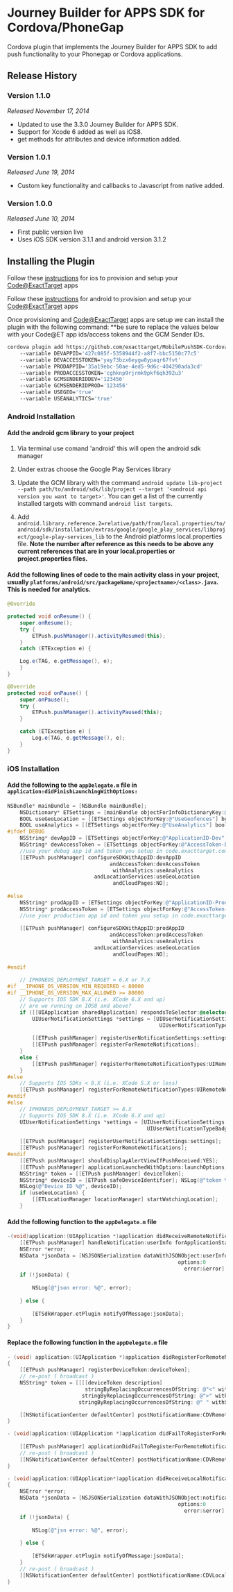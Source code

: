 # Journey Builder for APPS SDK for Cordova/PhoneGap

Cordova plugin that implements the Journey Builder for APPS SDK to add push functionality to your Phonegap or Cordova applications.

## Release History

### Version 1.1.0
_Released November 17, 2014_

* Updated to use the 3.3.0 Journey Builder for APPS SDK.
* Support for Xcode 6 added as well as iOS8.
* get methods for attributes and device information added.

### Version 1.0.1
_Released June 19, 2014_

* Custom key functionality and callbacks to Javascript from native added.

### Version 1.0.0
_Released June 10, 2014_

* First public version live
* Uses iOS SDK version 3.1.1 and android version 3.1.2

## Installing the Plugin

Follow these [instructions](https://code.exacttarget.com/mobilepush/integrating-mobilepush-sdk-your-ios-mobile-app#How) for ios to provision and setup your [Code@ExactTarget](http://code.exacttarget.com) apps

Follow these [instructions](https://code.exacttarget.com/mobilepush/integrating-mobilepush-sdk-your-android-mobile-app#How) for android to provision and setup your [Code@ExactTarget](http://code.exacttarget.com) apps

Once provisioning and [Code@ExactTarget](http://code.exacttarget.com) apps are setup we can install the plugin with the following command:
**be sure to replace the values below with your Code@ET app ids/access tokens and the GCM Sender IDs.

```Bash
cordova plugin add https://github.com/exacttarget/MobilePushSDK-CordovaPlugin 
	--variable DEVAPPID='427c085f-5358944f2-a8f7-bbc5150c77c5' 
	--variable DEVACCESSTOKEN='yay73bzx6eygw8ypaqr67fvt'
	--variable PRODAPPID='35a19ebc-50ae-4ed5-9d6c-404290ada3cd'
	--variable PRODACCESSTOKEN='cghknp9rjrmk9pkf6qh392u3'
	--variable GCMSENDERIDDEV='123456'
	--variable GCMSENDERIDPROD='123456'
	--variable USEGEO='true'
	--variable USEANALYTICS='true'
```

### Android Installation

#### Add the android gcm library to your project

1. Via terminal use comand 'android' this will open the android sdk manager

2. Under extras choose the Google Play Services library

3. Update the GCM library with the command ```android update lib-project --path path/to/android/sdk/lib/project --target '<android api version you want to target>'```. You can get a list of the currently installed targets with command ```android list targets```.

4. Add ```android.library.reference.2=relative/path/from/local.properties/to/android/sdk/installation/extras/google/google_play_services/libproject/google-play-services_lib``` to the Android platforms local.properties file.
 **Note the number after reference as this needs to be above any current references that are in your local.properties or project.properties files.**

#### Add the following lines of code to the main activity class in your project, usually ```platforms/android/src/packageName/<projectname>/<class>.java```. This is needed for analytics.

```java
@Override

protected void onResume() {
	super.onResume(); 
	try {
		ETPush.pushManager().activityResumed(this); 
	}
	catch (ETException e) {

	Log.e(TAG, e.getMessage(), e);
	}
} 

@Override
protected void onPause() { 
	super.onPause();
	try { 
		ETPush.pushManager().activityPaused(this);
	}

	catch (ETException e) {
		Log.e(TAG, e.getMessage(), e); 
	}
}
```

### iOS Installation

#### Add the following to the ```appDelegate.m``` file in ```application:didFinishLaunchingWithOptions:```

```objective-c
NSBundle* mainBundle = [NSBundle mainBundle];
    NSDictionary* ETSettings = [mainBundle objectForInfoDictionaryKey:@"ETAppSettings"];
    BOOL useGeoLocation = [[ETSettings objectForKey:@"UseGeofences"] boolValue];
    BOOL useAnalytics = [[ETSettings objectForKey:@"UseAnalytics"] boolValue];
#ifdef DEBUG
    NSString* devAppID = [ETSettings objectForKey:@"ApplicationID-Dev"];
    NSString* devAccessToken = [ETSettings objectForKey:@"AccessToken-Dev"];
    //use your debug app id and token you setup in code.exacttarget.com here
    [[ETPush pushManager] configureSDKWithAppID:devAppID
                                 andAccessToken:devAccessToken
                                  withAnalytics:useAnalytics
                            andLocationServices:useGeoLocation
                                  andCloudPages:NO];
    
#else
    NSString* prodAppID = [ETSettings objectForKey:@"ApplicationID-Prod"];
    NSString* prodAccessToken = [ETSettings objectForKey:@"AccessToken-Prod"];
    //use your production app id and token you setup in code.exacttarget.com here
    
    [[ETPush pushManager] configureSDKWithAppID:prodAppID
                                 andAccessToken:prodAccessToken
                                  withAnalytics:useAnalytics
                            andLocationServices:useGeoLocation
                                  andCloudPages:NO];
    
#endif
    
    // IPHONEOS_DEPLOYMENT_TARGET = 6.X or 7.X
#if __IPHONE_OS_VERSION_MIN_REQUIRED < 80000
#if __IPHONE_OS_VERSION_MAX_ALLOWED >= 80000
    // Supports IOS SDK 8.X (i.e. XCode 6.X and up)
    // are we running on IOS8 and above?
    if ([[UIApplication sharedApplication] respondsToSelector:@selector(registerForRemoteNotifications)]) {
        UIUserNotificationSettings *settings = [UIUserNotificationSettings settingsForTypes:
                                                 UIUserNotificationTypeBadge | UIUserNotificationTypeSound | UIUserNotificationTypeAlert
                                                                                  categories:nil];
        [[ETPush pushManager] registerUserNotificationSettings:settings];
        [[ETPush pushManager] registerForRemoteNotifications];
    }
    else {
        [[ETPush pushManager] registerForRemoteNotificationTypes:UIRemoteNotificationTypeAlert|UIRemoteNotificationTypeBadge|UIRemoteNotificationTypeSound];
    }
#else
    // Supports IOS SDKs < 8.X (i.e. XCode 5.X or less)
    [[ETPush pushManager] registerForRemoteNotificationTypes:UIRemoteNotificationTypeAlert|UIRemoteNotificationTypeBadge|UIRemoteNotificationTypeSound];
#endif
#else
    // IPHONEOS_DEPLOYMENT_TARGET >= 8.X
    // Supports IOS SDK 8.X (i.e. XCode 6.X and up)
    UIUserNotificationSettings *settings = [UIUserNotificationSettings settingsForTypes:
                                             UIUserNotificationTypeBadge | UIUserNotificationTypeSound | UIUserNotificationTypeAlert
                                                                              categories:nil];
    [[ETPush pushManager] registerUserNotificationSettings:settings];
    [[ETPush pushManager] registerForRemoteNotifications];
#endif
    [[ETPush pushManager] shouldDisplayAlertViewIfPushReceived:YES];
    [[ETPush pushManager] applicationLaunchedWithOptions:launchOptions];
    NSString* token = [[ETPush pushManager] deviceToken];
    NSString* deviceID = [ETPush safeDeviceIdentifier]; NSLog(@"token %@", token);
    NSLog(@"Device ID %@", deviceID);
    if (useGeoLocation) {
        [[ETLocationManager locationManager] startWatchingLocation]; 
    }
```

#### Add the following function to the ```appDelegate.m``` file
```objective-c
-(void)application:(UIApplication *)application didReceiveRemoteNotification:(NSDictionary *)userInfo {
    [[ETPush pushManager] handleNotification:userInfo forApplicationState:application.applicationState];
    NSError *error;
    NSData *jsonData = [NSJSONSerialization dataWithJSONObject:userInfo
                                                       options:0
                                                         error:&error];
    if (!jsonData) {
        
        NSLog(@"json error: %@", error);
        
    } else {
        
        [ETSdkWrapper.etPlugin notifyOfMessage:jsonData];
    }
}
```

#### Replace the following function in the ```appDelegate.m``` file

```objective-c
- (void) application:(UIApplication *)application didRegisterForRemoteNotificationsWithDeviceToken:(NSData *)deviceToken
{
    [[ETPush pushManager] registerDeviceToken:deviceToken];
    // re-post ( broadcast )
    NSString* token = [[[[deviceToken description]
                         stringByReplacingOccurrencesOfString: @"<" withString: @""]
                        stringByReplacingOccurrencesOfString: @">" withString: @""]
                       stringByReplacingOccurrencesOfString: @" " withString: @""];

    [[NSNotificationCenter defaultCenter] postNotificationName:CDVRemoteNotification object:token];
}
```
```objective-c
- (void)application:(UIApplication *)application didFailToRegisterForRemoteNotificationsWithError:(NSError *)error {
    
    [[ETPush pushManager] applicationDidFailToRegisterForRemoteNotificationsWithError:error];
    // re-post ( broadcast )
    [[NSNotificationCenter defaultCenter] postNotificationName:CDVRemoteNotificationError object:error];
}
```

```objective-c
- (void)application:(UIApplication*)application didReceiveLocalNotification:(UILocalNotification*)notification
{
    NSError *error;
    NSData *jsonData = [NSJSONSerialization dataWithJSONObject:notification.userInfo
                                                       options:0
                                                         error:&error];
    if (!jsonData) {
        
        NSLog(@"jsn error: %@", error);
        
    } else {
        
        [ETSdkWrapper.etPlugin notifyOfMessage:jsonData];
    }
    // re-post ( broadcast )
    [[NSNotificationCenter defaultCenter] postNotificationName:CDVLocalNotification object:notification];
}
```





